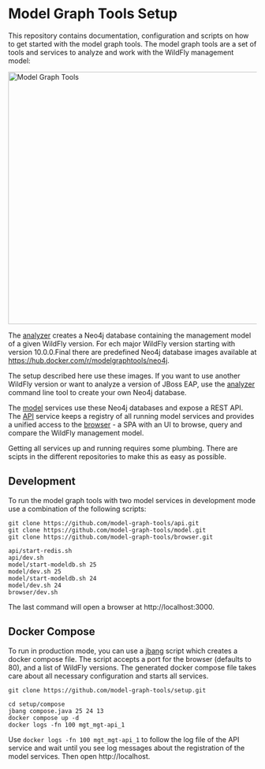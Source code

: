 # Model Graph Tools Setup

This repository contains documentation, configuration and scripts on how to get started with the model graph tools. The model graph tools are a set of tools and services to analyze and work with the WildFly management model:

<img src="https://model-graph-tools.github.io/img/tools.svg" alt="Model Graph Tools" width="512" />

The [analyzer](https://github.com/model-graph-tools/analyzer) creates a Neo4j database containing the management model of a given WildFly version. For ech major WildFly version starting with version 10.0.0.Final there are predefined Neo4j database images available at https://hub.docker.com/r/modelgraphtools/neo4j. 

The setup described here use these images. If you want to use another WildFly version or want to analyze a version of JBoss EAP, use the [analyzer](https://github.com/model-graph-tools/analyzer) command line tool to create your own Neo4j database. 

The [model](https://github.com/model-graph-tools/model) services use these Neo4j databases and expose a REST API. The [API](https://github.com/model-graph-tools/api) service keeps a registry of all running model services and provides a unified access to the [browser](https://github.com/model-graph-tools/browser) - a SPA with an UI to browse, query and compare the WildFly management model.

Getting all services up and running requires some plumbing. There are scipts in the different repositories to make this as easy as possible.   

## Development

To run the model graph tools with two model services in development mode use a combination of the following scripts:

```shell
git clone https://github.com/model-graph-tools/api.git
git clone https://github.com/model-graph-tools/model.git
git clone https://github.com/model-graph-tools/browser.git

api/start-redis.sh
api/dev.sh
model/start-modeldb.sh 25
model/dev.sh 25
model/start-modeldb.sh 24
model/dev.sh 24
browser/dev.sh
```

The last command will open a browser at http://localhost:3000. 

## Docker Compose

To run in production mode, you can use a [jbang](https://www.jbang.dev/) script which creates a docker compose file. The script accepts a port for the browser (defaults to 80), and a list of WildFly versions. The generated docker compose file takes care about all necessary configuration and starts all services. 

```shell
git clone https://github.com/model-graph-tools/setup.git

cd setup/compose
jbang compose.java 25 24 13
docker compose up -d
docker logs -fn 100 mgt_mgt-api_1
```

Use `docker logs -fn 100 mgt_mgt-api_1` to follow the log file of the API service and wait until you see log messages about the registration of the model services. Then open http://localhost.
